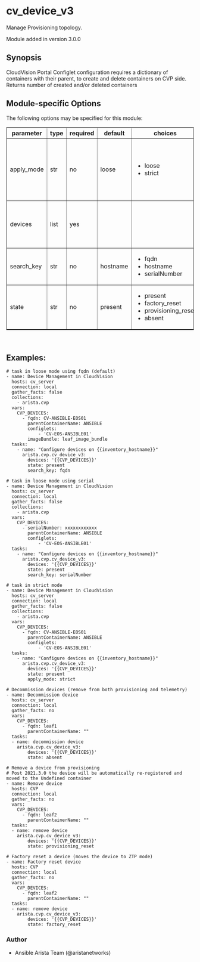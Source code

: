# cv_device_v3

Manage Provisioning topology.

Module added in version 3.0.0

<div class="contents" local="" depth="2">

</div>

## Synopsis

CloudVision Portal Configlet configuration requires a dictionary of
containers with their parent, to create and delete containers on CVP
side. Returns number of created and/or deleted containers

## Module-specific Options

The following options may be specified for this module:

<table border=1 cellpadding=4>

<tr>
<th class="head">parameter</th>
<th class="head">type</th>
<th class="head">required</th>
<th class="head">default</th>
<th class="head">choices</th>
<th class="head">comments</th>
</tr>

<tr>
<td>apply_mode<br/><div style="font-size: small;"></div></td>
<td>str</td>
<td>no</td>
<td>loose</td>
<td><ul><li>loose</li><li>strict</li></ul></td>
<td>
    <div>Set how configlets are attached/detached on device. If set to strict all configlets and image bundles not listed in your vars are detached.</div>
</td>
</tr>

<tr>
<td>devices<br/><div style="font-size: small;"></div></td>
<td>list</td>
<td>yes</td>
<td></td>
<td></td>
<td>
    <div>List of devices with their container, configlet and image bundle information</div>
</td>
</tr>

<tr>
<td>search_key<br/><div style="font-size: small;"></div></td>
<td>str</td>
<td>no</td>
<td>hostname</td>
<td><ul><li>fqdn</li><li>hostname</li><li>serialNumber</li></ul></td>
<td>
    <div>Key name to use to look for device in CloudVision.</div>
</td>
</tr>

<tr>
<td>state<br/><div style="font-size: small;"></div></td>
<td>str</td>
<td>no</td>
<td>present</td>
<td><ul><li>present</li><li>factory_reset</li><li>provisioning_reset</li><li>absent</li></ul></td>
<td>
    <div>Set if ansible should build or remove devices on CLoudvision</div>
</td>
</tr>

</table>
</br>

## Examples:

    # task in loose mode using fqdn (default)
    - name: Device Management in CloudVision
      hosts: cv_server
      connection: local
      gather_facts: false
      collections:
        - arista.cvp
      vars:
        CVP_DEVICES:
          - fqdn: CV-ANSIBLE-EOS01
            parentContainerName: ANSIBLE
            configlets:
                - 'CV-EOS-ANSIBLE01'
            imageBundle: leaf_image_bundle
      tasks:
        - name: "Configure devices on {{inventory_hostname}}"
          arista.cvp.cv_device_v3:
            devices: '{{CVP_DEVICES}}'
            state: present
            search_key: fqdn

    # task in loose mode using serial
    - name: Device Management in CloudVision
      hosts: cv_server
      connection: local
      gather_facts: false
      collections:
        - arista.cvp
      vars:
        CVP_DEVICES:
          - serialNumber: xxxxxxxxxxxx
            parentContainerName: ANSIBLE
            configlets:
                - 'CV-EOS-ANSIBLE01'
      tasks:
        - name: "Configure devices on {{inventory_hostname}}"
          arista.cvp.cv_device_v3:
            devices: '{{CVP_DEVICES}}'
            state: present
            search_key: serialNumber

    # task in strict mode
    - name: Device Management in CloudVision
      hosts: cv_server
      connection: local
      gather_facts: false
      collections:
        - arista.cvp
      vars:
        CVP_DEVICES:
          - fqdn: CV-ANSIBLE-EOS01
            parentContainerName: ANSIBLE
            configlets:
                - 'CV-EOS-ANSIBLE01'
      tasks:
        - name: "Configure devices on {{inventory_hostname}}"
          arista.cvp.cv_device_v3:
            devices: '{{CVP_DEVICES}}'
            state: present
            apply_mode: strict

    # Decommission devices (remove from both provisioning and telemetry)
    - name: Decommission device
      hosts: cv_server
      connection: local
      gather_facts: no
      vars:
        CVP_DEVICES:
          - fqdn: leaf1
            parentContainerName: ""
      tasks:
      - name: decommission device
        arista.cvp.cv_device_v3:
            devices: '{{CVP_DEVICES}}'
            state: absent

    # Remove a device from provisioning
    # Post 2021.3.0 the device will be automatically re-registered and moved to the Undefined container
    - name: Remove device
      hosts: CVP
      connection: local
      gather_facts: no
      vars:
        CVP_DEVICES:
          - fqdn: leaf2
            parentContainerName: ""
      tasks:
      - name: remove device
        arista.cvp.cv_device_v3:
            devices: '{{CVP_DEVICES}}'
            state: provisioning_reset

    # Factory reset a device (moves the device to ZTP mode)
    - name: Factory reset device
      hosts: CVP
      connection: local
      gather_facts: no
      vars:
        CVP_DEVICES:
          - fqdn: leaf2
            parentContainerName: ""
      tasks:
      - name: remove device
        arista.cvp.cv_device_v3:
            devices: '{{CVP_DEVICES}}'
            state: factory_reset

### Author

- Ansible Arista Team (@aristanetworks)

